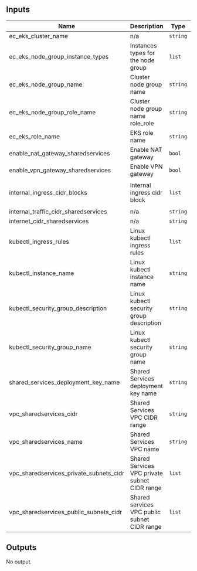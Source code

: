 ## Inputs

| Name | Description | Type | Default | Required |
|------|-------------|------|---------|:-----:|
| ec\_eks\_cluster\_name | n/a | `string` | `"aws_lz_eks_eagleconsole"` | no |
| ec\_eks\_node\_group\_instance\_types | Instances types for the node group | `list` | <pre>[<br>  "t2.micro"<br>]</pre> | no |
| ec\_eks\_node\_group\_name | Cluster node group name | `string` | `"awslz_eks_eagleconsole_node_group"` | no |
| ec\_eks\_node\_group\_role\_name | Cluster node group name role\_role | `string` | `"awslz_eks_eagleconsole_node_group"` | no |
| ec\_eks\_role\_name | EKS role name | `string` | `"awslz_eks_cluster_role"` | no |
| enable\_nat\_gateway\_sharedservices | Enable NAT gateway | `bool` | `false` | no |
| enable\_vpn\_gateway\_sharedservices | Enable VPN gateway | `bool` | `false` | no |
| internal\_ingress\_cidr\_blocks | Internal ingress cidr block | `list` | <pre>[<br>  "10.0.0.0/8"<br>]</pre> | no |
| internal\_traffic\_cidr\_sharedservices | n/a | `string` | `"10.0.0.0/8"` | no |
| internet\_cidr\_sharedservices | n/a | `string` | `"0.0.0.0/0"` | no |
| kubectl\_ingress\_rules | Linux kubectl ingress rules | `list` | <pre>[<br>  "ssh-tcp"<br>]</pre> | no |
| kubectl\_instance\_name | Linux kubectl instance name | `string` | `"awslz_kubectl_server-1"` | no |
| kubectl\_security\_group\_description | Linux kubectl security group description | `string` | `"Internal server: kubectl controller"` | no |
| kubectl\_security\_group\_name | Linux kubectl security group name | `string` | `"kubectl_server"` | no |
| shared\_services\_deployment\_key\_name | Shared Services deployment key name | `string` | `"Deployer-key"` | no |
| vpc\_sharedservices\_cidr | Shared Services VPC CIDR range | `string` | `"10.99.8.0/22"` | no |
| vpc\_sharedservices\_name | Shared Services VPC name | `string` | `"AWS_LZ_VPC_SharedServices"` | no |
| vpc\_sharedservices\_private\_subnets\_cidr | Shared Services VPC private subnet CIDR range | `list` | <pre>[<br>  "10.99.8.0/24",<br>  "10.99.9.0/24"<br>]</pre> | no |
| vpc\_sharedservices\_public\_subnets\_cidr | Shared services VPC public subnet CIDR range | `list` | `[]` | no |

## Outputs

No output.

